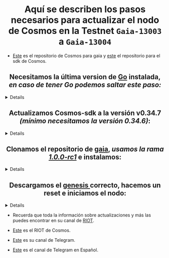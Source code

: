 <h1 align="center"> Aquí se describen los pasos necesarios para actualizar el nodo de Cosmos en la Testnet <code>Gaia-13003</code> a <code>Gaia-13004</code> </h1> 

- [Este](https://github.com/cosmos/gaia) es el repositorio de Cosmos para gaia y [este](https://github.com/cosmos/cosmos-sdk/) 
el repositorio para el sdk de Cosmos.

<sumary>
  <h2 align="center">Necesitamos la última version de <a href="https://golang.org/dl/"> Go</a> instalada, <i>en caso de tener Go podemos saltar este paso:</i></h2>

</sumary>
<details>

```
wget -c 'https://dl.google.com/go/go1.12.7.linux-amd64.tar.gz' -O go1.12.7.linux-amd64.tar.gz

sudo tar -C /usr/local -xzf go1.12.7.linux-amd64.tar.gz

sudo rm -Rf go1.12.7.linux-amd64.tar.gz
```

```
cat <<EOT >> ~/.profile
#Go:
export PATH="$PATH:/usr/local/go/bin"
export GOPATH="$HOME/go"
export PATH="$PATH:$GOROOT/bin:$GOPATH/bin"
export GOBIN="$GOPATH/bin"
EOT 
```

>::Recargamos nuestra terminal::
```
source /home/$USER/.profile 
```
</details>

<sumary>
  <h2 align="center">Actualizamos Cosmos-sdk a la versión v0.34.7 <i>(mínimo necesitamos la versión 0.34.6)</i>:</h2>

</sumary>
<details>

```
cd $GOPATH/src/github.com/cosmos/cosmos-sdk/

git checkout v0.34.7

make install
```

>::Comprobamos la versión de gaia y gaiacli:

```
>gaiad version --long
cosmos-sdk: 0.34.7
git commit: f783cb71e7fe976bc01273ad652529650142139b
vendor hash: f60176672270c09455c01e9d880079ba36130df4f5cd89df58b6701f50b13aad
build tags: netgo ledger
go version go1.12.7 linux/amd64
```

```
>gaiacli version --long
cosmos-sdk: 0.34.7
git commit: f783cb71e7fe976bc01273ad652529650142139b
vendor hash: f60176672270c09455c01e9d880079ba36130df4f5cd89df58b6701f50b13aad
build tags: netgo ledger
go version go1.12.7 linux/amd64
```
</details>

<sumary>
  <h2 align="center"> Clonamos el repositorio de 
    <a href="https://github.com/cosmos/gaia.git">gaia</a>, 
      <i>usamos la rama <a href="https://github.com/cosmos/gaia/releases/tag/v1.0.0-rc1">1.0.0-rc1</a></i> e instalamos:
  </h2>
</sumary>
<details>


```
git clone https://github.com/cosmos/gaia.git && cd gaia/ 

git checkout v1.0.0-rc1

make install
```

>::Comprobamos la version de gaiad y gaiacli::

```
>gaiad version --long
name: gaia
servername: gaiad
clientname: gaiacli
version: 1.0.0-rc1
gitcommit: fd2691818f4fbb5b03b79481ae8e2f07d9a7d0b0
buildtags: netgo,ledger
goversion: go version go1.12.7 linux/amd64
```

```
gaiacli version --long
name: gaia
servername: gaiad
clientname: gaiacli
version: 1.0.0-rc1
gitcommit: fd2691818f4fbb5b03b79481ae8e2f07d9a7d0b0
buildtags: netgo,ledger
goversion: go version go1.12.7 linux/amd64
```
</details>

<sumary>
  <h2 align="center"> Descargamos el <a href="https://raw.githubusercontent.com/cosmos/testnets/master/gaia-13k/genesis.json"> genesis </a> correcto, hacemos un reset  e iniciamos el nodo:</h2>
</sumary>
<details>

```
cd .gaiad/config/

rm -r genesis.json

wget https://raw.githubusercontent.com/cosmos/testnets/master/gaia-13k/genesis.json
```

>::Comprobamos el shasum del genesis descargado, lo podemos encontrar en el <a href="https://github.com/cosmos/testnets#july-22-2019-2120-gmt--gaia-13004">repo de testnets</a>::

```
shasum -a 256 genesis.json
```

>::Debería ser::

```
a22d5d16ec2666b0a8cca9bd374fe26c1c0f2f52b1dc1ccf6e0cb8c93eefc771  -
```

- Podemos encontrar seeds en el <a href="https://github.com/cosmos/testnets">repo de testnets</a> de Cosmos.

```
35b9658ca14dd4908b37f327870cbd5007ee06f1@116.203.146.149:26656
c24f496b951148697f8a24fd749786075c128f00@35.203.176.214:26656
6be0856f6365559fdc2e9e97a07d609f754632b0@cosmos-gaia-13004-seed.nodes.polychainlabs.com:26656
```

- Los __persistent peers__ de la <a href="https://www.coworkingcolmena.com">Colmena</a>,<a href="https://delega.io"> Delega Networks</a> y <a href="https://dragonstake.io/#/">Dragon Stake</a> son:

```
06b158b29797610476e621f28867cbae926fd1d3@163.172.129.132:26656

3d354e7383afa29b5bf9741fa4b9831403e880c5@51.15.127.68:26656
```

>::Iniciamos el nodo::

```
gaiad start
```
</details>


- Recuerda que toda la información sobre actualizaciones y más las puedes encontrar en su canal de [RIOT](https://riot.im/app/#/room/#cosmos_validators_technical_updates:matrix.org). 

- [Este](https://matrix.to/#/!vIMgGaMqkLIWPCZvPF:matrix.org?via=matrix.org&via=kde.org&via=ru-matrix.org) es el RIOT de Cosmos.

- [Este](https://t.me/cosmosproject) es su canal de Telegram.

- [Este](https://t.me/Cosmos_Network_ES) es el canal de Telegram en Español.
